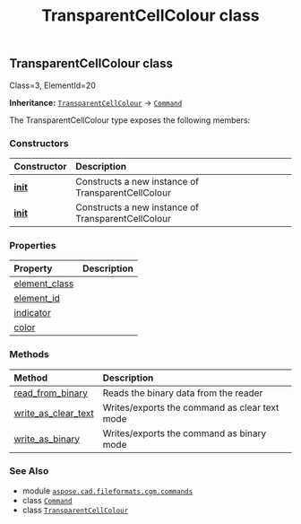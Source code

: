 ﻿---
title: TransparentCellColour class
second_title: Aspose.CAD for Python via .NET API References
description: 
type: docs
weight: 1780
url: /python-net/aspose.cad.fileformats.cgm.commands/transparentcellcolour/
is_root: false
---

## TransparentCellColour class

Class=3, ElementId=20



**Inheritance:** [`TransparentCellColour`](/cad/python-net/aspose.cad.fileformats.cgm.commands/transparentcellcolour) → 
[`Command`](/cad/python-net/aspose.cad.fileformats.cgm.commands/command)



The TransparentCellColour type exposes the following members:

### Constructors
| Constructor | Description |
| :- | :- |
| [__init__](/cad/python-net/aspose.cad.fileformats.cgm.commands/transparentcellcolour/__init__/#aspose.cad.fileformats.cgm.CgmFile) | Constructs a new instance of TransparentCellColour |
| [__init__](/cad/python-net/aspose.cad.fileformats.cgm.commands/transparentcellcolour/__init__/#aspose.cad.fileformats.cgm.CgmFile-bool-aspose.cad.fileformats.cgm.classes.CgmColor) | Constructs a new instance of TransparentCellColour |


### Properties
| Property | Description |
| :- | :- |
| [element_class](/cad/python-net/aspose.cad.fileformats.cgm.commands/transparentcellcolour/element_class) |  |
| [element_id](/cad/python-net/aspose.cad.fileformats.cgm.commands/transparentcellcolour/element_id) |  |
| [indicator](/cad/python-net/aspose.cad.fileformats.cgm.commands/transparentcellcolour/indicator) |  |
| [color](/cad/python-net/aspose.cad.fileformats.cgm.commands/transparentcellcolour/color) |  |


### Methods
| Method | Description |
| :- | :- |
| [read_from_binary](/cad/python-net/aspose.cad.fileformats.cgm.commands/transparentcellcolour/read_from_binary/#aspose.cad.fileformats.cgm.IBinaryReader) | Reads the binary data from the reader |
| [write_as_clear_text](/cad/python-net/aspose.cad.fileformats.cgm.commands/transparentcellcolour/write_as_clear_text/#aspose.cad.fileformats.cgm.IClearTextWriter) | Writes/exports the command as clear text mode |
| [write_as_binary](/cad/python-net/aspose.cad.fileformats.cgm.commands/transparentcellcolour/write_as_binary/#aspose.cad.fileformats.cgm.IBinaryWriter) | Writes/exports the command as binary mode |



### See Also
* module [`aspose.cad.fileformats.cgm.commands`](..)
* class [`Command`](/cad/python-net/aspose.cad.fileformats.cgm.commands/command)
* class [`TransparentCellColour`](/cad/python-net/aspose.cad.fileformats.cgm.commands/transparentcellcolour)
